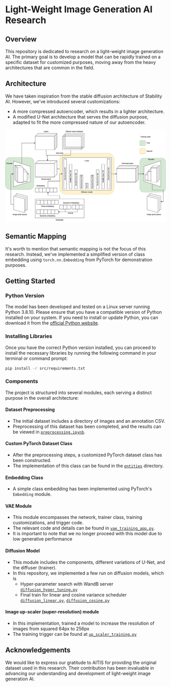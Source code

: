 # Light-Weight Image Generation AI Research

## Overview
This repository is dedicated to research on a light-weight image generation AI. The primary goal is to develop a model that can be rapidly trained on a specific dataset for customized purposes, moving away from the heavy architectures that are common in the field.

## Architecture
We have taken inspiration from the stable diffusion architecture of Stability AI. However, we've introduced several customizations:
- A more compressed autoencoder, which results in a lighter architecture.
- A modified U-Net architecture that serves the diffusion purpose, adapted to fit the more compressed nature of our autoencoder.


![Project architecture](./appendices/training.jpg)


## Semantic Mapping
It's worth to mention that semantic mapping is not the focus of this research. Instead, we've implemented a simplified version of class embedding using `torch.nn.Embedding` from PyTorch for demonstration purposes.

## Getting Started

### Python Version
The model has been developed and tested on a Linux server running Python 3.8.10. Please ensure that you have a compatible version of Python installed on your system. If you need to install or update Python, you can download it from the [official Python website](https://www.python.org/downloads/).

### Installing Libraries
Once you have the correct Python version installed, you can proceed to install the necessary libraries by running the following command in your terminal or command prompt:
```sh
pip install -r src/requirements.txt
```

### Components
The project is structured into several modules, each serving a distinct purpose in the overall architecture:

#### Dataset Preprocessing
- The initial dataset includes a directory of images and an annotation CSV.
- Preprocessing of this dataset has been completed, and the results can be viewed in [`preprocessing.ipynb`](src/preprocessing.ipynb).

#### Custom PyTorch Dataset Class
- After the preprocessing steps, a customized PyTorch dataset class has been constructed.
- The implementation of this class can be found in the [`entities`](src/entities) directory.

#### Embedding Class
- A simple class embedding has been implemented using PyTorch's `Embedding` module.

#### VAE Module
- This module encompasses the network, trainer class, training customizations, and trigger code.
- The relevant code and details can be found in [`vae_training_app.py`](src/vae_training_app.py).
- It is important to note that we no longer proceed with this model due to low generative performance

#### Diffusion Model
- This module includes the components, different variations of U-Net, and the diffuser (trainer).
- In this repository, we implemented a few run on diffusion models, which is
  - Hyper-parameter search with WandB server [`diffusion_hyper_tuning.py`](src/diffusion_hyper_tuning.py)
  - Final train for linear and cosine variance scheduler [`diffusion_linear.py`](src/diffusion_linear.py), [`diffusion_cosine.py`](src/diffusion_cosine.py)

#### Image up-scaler (super-resolution) module
- In this implementation, trained a model to increase the resolution of images from squared 64px to 256px
- The training trigger can be found at [`up_scaler_training.py`](src/up_scaler_training.py)

## Acknowledgements
We would like to express our gratitude to AITIS for providing the original dataset used in this research. Their contribution has been invaluable in advancing our understanding and development of light-weight image generation AI.

